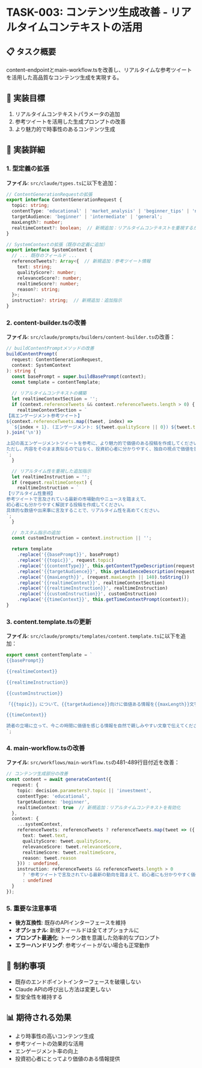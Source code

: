# TASK-003: コンテンツ生成改善 - リアルタイムコンテキストの活用

## 📋 タスク概要
content-endpointとmain-workflow.tsを改善し、リアルタイムな参考ツイートを活用した高品質なコンテンツ生成を実現する。

## 🎯 実装目標
1. リアルタイムコンテキストパラメータの追加
2. 参考ツイートを活用した生成プロンプトの改善
3. より魅力的で時事性のあるコンテンツ生成

## 📝 実装詳細

### 1. 型定義の拡張
**ファイル**: `src/claude/types.ts`に以下を追加：

```typescript
// ContentGenerationRequestの拡張
export interface ContentGenerationRequest {
  topic: string;
  contentType: 'educational' | 'market_analysis' | 'beginner_tips' | 'news_commentary';
  targetAudience: 'beginner' | 'intermediate' | 'general';
  maxLength?: number;
  realtimeContext?: boolean;  // 新規追加：リアルタイムコンテキストを重視するか
}

// SystemContextの拡張（既存の定義に追加）
export interface SystemContext {
  // ... 既存のフィールド ...
  referenceTweets?: Array<{  // 新規追加：参考ツイート情報
    text: string;
    qualityScore?: number;
    relevanceScore?: number;
    realtimeScore?: number;
    reason?: string;
  }>;
  instruction?: string;  // 新規追加：追加指示
}
```

### 2. content-builder.tsの改善
**ファイル**: `src/claude/prompts/builders/content-builder.ts`の改善：

```typescript
// buildContentPromptメソッドの改善
buildContentPrompt(
  request: ContentGenerationRequest,
  context: SystemContext
): string {
  const basePrompt = super.buildBasePrompt(context);
  const template = contentTemplate;
  
  // リアルタイムコンテキストの構築
  let realtimeContextSection = '';
  if (context.referenceTweets && context.referenceTweets.length > 0) {
    realtimeContextSection = `
【高エンゲージメント参考ツイート】
${context.referenceTweets.map((tweet, index) => 
  `${index + 1}. (エンゲージメント: ${tweet.qualityScore || 0}) ${tweet.text}`
).join('\n')}

上記の高エンゲージメントツイートを参考に、より魅力的で価値のある投稿を作成してください。
ただし、内容をそのまま真似るのではなく、投資初心者に分かりやすく、独自の視点で価値を提供してください。
`;
  }

  // リアルタイム性を重視した追加指示
  let realtimeInstruction = '';
  if (request.realtimeContext) {
    realtimeInstruction = `
【リアルタイム性重視】
参考ツイートで言及されている最新の市場動向やニュースを踏まえて、
初心者にも分かりやすく解説する投稿を作成してください。
具体的な数値や出来事に言及することで、リアルタイム性を高めてください。
`;
  }

  // カスタム指示の追加
  const customInstruction = context.instruction || '';

  return template
    .replace('{{basePrompt}}', basePrompt)
    .replace('{{topic}}', request.topic)
    .replace('{{contentType}}', this.getContentTypeDescription(request.contentType))
    .replace('{{targetAudience}}', this.getAudienceDescription(request.targetAudience))
    .replace('{{maxLength}}', (request.maxLength || 140).toString())
    .replace('{{realtimeContext}}', realtimeContextSection)
    .replace('{{realtimeInstruction}}', realtimeInstruction)
    .replace('{{customInstruction}}', customInstruction)
    .replace('{{timeContext}}', this.getTimeContextPrompt(context));
}
```

### 3. content.template.tsの更新
**ファイル**: `src/claude/prompts/templates/content.template.ts`に以下を追加：

```typescript
export const contentTemplate = `
{{basePrompt}}

{{realtimeContext}}

{{realtimeInstruction}}

{{customInstruction}}

「{{topic}}」について、{{targetAudience}}向けに価値ある情報を{{maxLength}}文字以内で投稿してください。

{{timeContext}}

読者の立場に立って、今この時間に価値を感じる情報を自然で親しみやすい文章で伝えてください。読みやすさのため適切に改行を入れて、{{maxLength}}文字以内で投稿内容のみを返してください。
`;
```

### 4. main-workflow.tsの改善
**ファイル**: `src/workflows/main-workflow.ts`の481-489行目付近を改善：

```typescript
// コンテンツ生成部分の改善
const content = await generateContent({
  request: {
    topic: decision.parameters?.topic || 'investment',
    contentType: 'educational',
    targetAudience: 'beginner',
    realtimeContext: true  // 新規追加：リアルタイムコンテキストを有効化
  },
  context: {
    ...systemContext,
    referenceTweets: referenceTweets ? referenceTweets.map(tweet => ({
      text: tweet.text,
      qualityScore: tweet.qualityScore,
      relevanceScore: tweet.relevanceScore,
      realtimeScore: tweet.realtimeScore,
      reason: tweet.reason
    })) : undefined,
    instruction: referenceTweets && referenceTweets.length > 0 
      ? '参考ツイートで言及されている最新の動向を踏まえて、初心者にも分かりやすく価値ある情報を提供してください。'
      : undefined
  }
});
```

### 5. 重要な注意事項
- **後方互換性**: 既存のAPIインターフェースを維持
- **オプショナル**: 新規フィールドは全てオプショナルに
- **プロンプト最適化**: トークン数を意識した効率的なプロンプト
- **エラーハンドリング**: 参考ツイートがない場合も正常動作

## 🚫 制約事項
- 既存のエンドポイントインターフェースを破壊しない
- Claude APIの呼び出し方法は変更しない
- 型安全性を維持する

## 📊 期待される効果
- より時事性の高いコンテンツ生成
- 参考ツイートの効果的な活用
- エンゲージメント率の向上
- 投資初心者にとってより価値のある情報提供